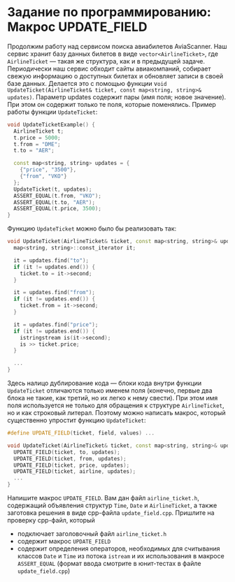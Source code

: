 # Задание по программированию: Макрос UPDATE_FIELD

Продолжим работу над сервисом поиска авиабилетов AviaScanner. Наш сервис хранит базу данных билетов в виде `vector<AirlineTicket>`, где `AirlineTicket` — такая же структура, как и в предыдущей задаче. Периодически наш сервис обходит сайты авиакомпаний, собирает свежую информацию о доступных билетах и обновляет записи в своей базе данных. Делается это с помощью функции v`oid UpdateTicket(AirlineTicket& ticket, const map<string, string>& updates)`. Параметр updates содержит пары (имя поля; новое значение). При этом он содержит только те поля, которые поменялись. Пример работы функции `UpdateTicket`:

```cpp
void UpdateTicketExample() {
  AirlineTicket t;
  t.price = 5000;
  t.from = "DME";
  t.to = "AER";

  const map<string, string> updates = {
    {"price", "3500"},
    {"from", "VKO"}
  };
  UpdateTicket(t, updates);
  ASSERT_EQUAL(t.from, "VKO");
  ASSERT_EQUAL(t.to, "AER");
  ASSERT_EQUAL(t.price, 3500);
}
```

Функцию `UpdateTicket` можно было бы реализовать так:

```cpp
void UpdateTicket(AirlineTicket& ticket, const map<string, string>& updates) {
  map<string, string>::const_iterator it;

  it = updates.find("to");
  if (it != updates.end()) {
    ticket.to = it->second;
  }

  it = updates.find("from");
  if (it != updates.end()) {
    ticket.from = it->second;
  }

  it = updates.find("price");
  if (it != updates.end()) {
    istringstream is(it->second);
    is >> ticket.price;
  }

  ...
}
```

Здесь налицо дублирование кода — блоки кода внутри функции `UpdateTicket` отличаются только именем поля (конечно, первые два блока не такие, как третий, но их легко к нему свести). При этом имя поля используется не только для обращения к структуре `AirlineTicket`, но и как строковый литерал. Поэтому можно написать макрос, который существенно упростит функцию `UpdateTicket`:

```cpp
#define UPDATE_FIELD(ticket, field, values) ...

void UpdateTicket(AirlineTicket& ticket, const map<string, string>& updates) {
  UPDATE_FIELD(ticket, to, updates);
  UPDATE_FIELD(ticket, from, updates);
  UPDATE_FIELD(ticket, price, updates);
  UPDATE_FIELD(ticket, airline, updates);
  ...
}
```

Напишите макрос `UPDATE_FIELD`. Вам дан файл `airline_ticket.h`, содержащий объявления структур `Time`, `Date` и `AirlineTicket`, а также заготовка решения в виде cpp-файла `update_field.cpp`. Пришлите на проверку cpp-файл, который

- подключает заголовочный файл `airline_ticket.h`
- содержит макрос `UPDATE_FIELD`
- содержит определения операторов, необходимых для считывания классов `Date` и `Time` из потока `istream` и их использования в макросе `ASSERT_EQUAL` (формат ввода смотрите в юнит-тестах в файле `update_field.cpp`)